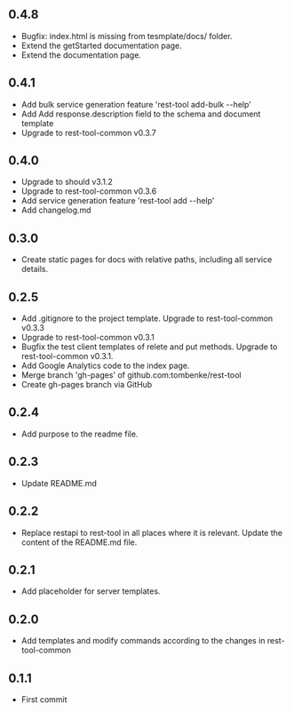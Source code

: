 ## 0.4.8
- Bugfix: index.html is missing from tesmplate/docs/ folder.
- Extend the getStarted documentation page.
- Extend the documentation page.

## 0.4.1
- Add bulk service generation feature 'rest-tool add-bulk --help'
- Add Add response.description field to the schema and document template
- Upgrade to rest-tool-common v0.3.7
## 0.4.0
- Upgrade to should v3.1.2
- Upgrade to rest-tool-common v0.3.6
- Add service generation feature 'rest-tool add --help'
- Add changelog.md

## 0.3.0
- Create static pages for docs with relative paths, including all service details.

## 0.2.5
- Add .gitignore to the project template. Upgrade to rest-tool-common v0.3.3
- Upgrade to rest-tool-common v0.3.1
- Bugfix the test client templates of relete and put methods. Upgrade to rest-tool-common v0.3.1.
- Add Google Analytics code to the index page.
- Merge branch 'gh-pages' of github.com:tombenke/rest-tool
- Create gh-pages branch via GitHub

## 0.2.4
- Add purpose to the readme file.

## 0.2.3
- Update README.md

## 0.2.2
- Replace restapi to rest-tool in all places where it is relevant. Update the content of the README.md file.

## 0.2.1
- Add placeholder for server templates.

## 0.2.0
- Add templates and modify commands according to the changes in rest-tool-common

## 0.1.1
- First commit
